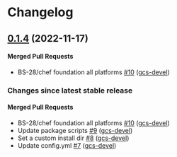 # Changelog

<!-- latest_release 0.1.4 -->
## [0.1.4](https://github.com/chef/chef-foundation/tree/0.1.4) (2022-11-17)

#### Merged Pull Requests
- BS-28/chef foundation all platforms [#10](https://github.com/chef/chef-foundation/pull/10) ([gcs-devel](https://github.com/gcs-devel))
<!-- latest_release -->

<!-- release_rollup -->
### Changes since latest stable release

#### Merged Pull Requests
- BS-28/chef foundation all platforms [#10](https://github.com/chef/chef-foundation/pull/10) ([gcs-devel](https://github.com/gcs-devel)) <!-- 0.1.4 -->
- Update package scripts [#9](https://github.com/chef/chef-foundation/pull/9) ([gcs-devel](https://github.com/gcs-devel)) <!-- 0.1.3 -->
- Set a custom install dir [#8](https://github.com/chef/chef-foundation/pull/8) ([gcs-devel](https://github.com/gcs-devel)) <!-- 0.1.2 -->
- Update config.yml [#7](https://github.com/chef/chef-foundation/pull/7) ([gcs-devel](https://github.com/gcs-devel)) <!-- 0.1.1 -->
<!-- release_rollup -->

<!-- latest_stable_release -->
<!-- latest_stable_release -->